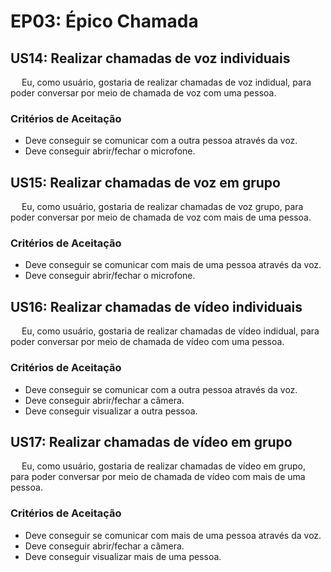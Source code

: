 # EP03: Épico Chamada

## US14: Realizar chamadas de voz individuais
<p> &emsp; Eu, como usuário, gostaria de realizar chamadas de voz indidual, para poder conversar por meio de chamada de voz com uma pessoa.</p>
    
### Critérios de Aceitação
- Deve conseguir se comunicar com a outra pessoa através da voz.
- Deve conseguir abrir/fechar o microfone.


## US15: Realizar chamadas de voz em grupo
<p> &emsp; Eu, como usuário, gostaria de realizar chamadas de voz grupo, para poder conversar por meio de chamada de voz com mais de uma pessoa. </p>

### Critérios de Aceitação
- Deve conseguir se comunicar com mais de uma pessoa através da voz.
- Deve conseguir abrir/fechar o microfone.


## US16: Realizar chamadas de vídeo individuais
<p> &emsp; Eu, como usuário, gostaria de realizar chamadas de vídeo indidual, para poder conversar por meio de chamada de vídeo com uma pessoa.</p>

### Critérios de Aceitação
- Deve conseguir se comunicar com a outra pessoa através da voz.
- Deve conseguir abrir/fechar a câmera.
- Deve conseguir visualizar a outra pessoa.


## US17: Realizar chamadas de vídeo em grupo
<p> &emsp; Eu, como usuário, gostaria de realizar chamadas de vídeo em grupo, para poder conversar por meio de chamada de vídeo com mais de uma pessoa.</p>


### Critérios de Aceitação
- Deve conseguir se comunicar com mais de uma pessoa através da voz.
- Deve conseguir abrir/fechar a câmera.
- Deve conseguir visualizar mais de uma pessoa.
